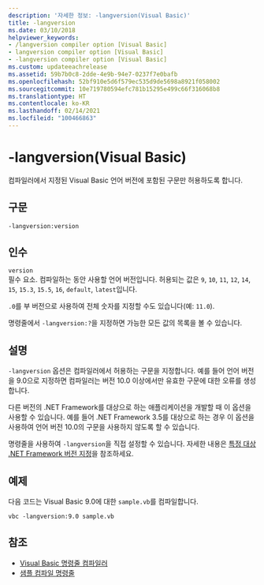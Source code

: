 ```yaml
---
description: '자세한 정보: -langversion(Visual Basic)'
title: -langversion
ms.date: 03/10/2018
helpviewer_keywords:
- /langversion compiler option [Visual Basic]
- langversion compiler option [Visual Basic]
- -langversion compiler option [Visual Basic]
ms.custom: updateeachrelease
ms.assetid: 59b7b0c8-2dde-4e9b-94e7-0237f7e0bafb
ms.openlocfilehash: 52bf910e5d6f579ec535d9de5698a8921f058002
ms.sourcegitcommit: 10e719780594efc781b15295e499c66f316068b8
ms.translationtype: HT
ms.contentlocale: ko-KR
ms.lasthandoff: 02/14/2021
ms.locfileid: "100466863"
---
```

# <a name="-langversion-visual-basic"></a>-langversion(Visual Basic)

컴파일러에서 지정된 Visual Basic 언어 버전에 포함된 구문만 허용하도록 합니다.  
  
## <a name="syntax"></a>구문  
  
```console  
-langversion:version  
```  
  
## <a name="arguments"></a>인수

 `version`\
 필수 요소. 컴파일하는 동안 사용할 언어 버전입니다. 허용되는 값은 `9`, `10`, `11`, `12`, `14`, `15`, `15.3`, `15.5`, `16`, `default`, `latest`입니다.

 `.0`를 부 버전으로 사용하여 전체 숫자를 지정할 수도 있습니다(예: `11.0`).

 명령줄에서 `-langversion:?`을 지정하면 가능한 모든 값의 목록을 볼 수 있습니다.

## <a name="remarks"></a>설명

`-langversion` 옵션은 컴파일러에서 허용하는 구문을 지정합니다. 예를 들어 언어 버전을 9.0으로 지정하면 컴파일러는 버전 10.0 이상에서만 유효한 구문에 대한 오류를 생성합니다.

다른 버전의 .NET Framework를 대상으로 하는 애플리케이션을 개발할 때 이 옵션을 사용할 수 있습니다. 예를 들어 .NET Framework 3.5를 대상으로 하는 경우 이 옵션을 사용하여 언어 버전 10.0의 구문을 사용하지 않도록 할 수 있습니다.

명령줄을 사용하여 `-langversion`을 직접 설정할 수 있습니다. 자세한 내용은 [특정 대상 .NET Framework 버전 지정](/visualstudio/ide/visual-studio-multi-targeting-overview)을 참조하세요.

## <a name="example"></a>예제

다음 코드는 Visual Basic 9.0에 대한 `sample.vb`를 컴파일합니다.

```console
vbc -langversion:9.0 sample.vb
```

## <a name="see-also"></a>참조

- [Visual Basic 명령줄 컴파일러](index.md)
- [샘플 컴파일 명령줄](sample-compilation-command-lines.md)
